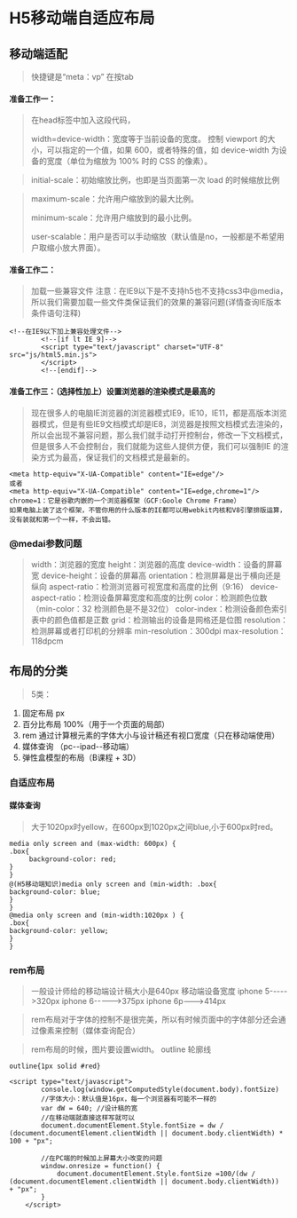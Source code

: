 # H5移动端自适应布局

## 移动端适配

>快捷键是“meta：vp” 在按tab

#### 准备工作一：

>在head标签中加入这段代码，<meta name="viewport" content="width=device-width, user-scalable=no, initial-scale=1.0, maximum-scale=1.0, minimum-scale=1.0">
>
>width=device-width：宽度等于当前设备的宽度。 控制 viewport 的大小，可以指定的一个值，如果 600，或者特殊的值，如 device-width 为设备的宽度（单位为缩放为 100% 时的 CSS 的像素）。

>initial-scale：初始缩放比例，也即是当页面第一次 load 的时候缩放比例

>maximum-scale：允许用户缩放到的最大比例。
>
>minimum-scale：允许用户缩放到的最小比例。
>
>user-scalable：用户是否可以手动缩放（默认值是no，一般都是不希望用户取缩小放大界面）。


#### 准备工作二：

>加载一些兼容文件
>注意：在IE9以下是不支持h5也不支持css3中@media，所以我们需要加载一些文件类保证我们的效果的兼容问题(详情查询IE版本条件语句注释)
```
<!--在IE9以下加上兼容处理文件-->
		<!--[if lt IE 9]-->
		<script type="text/javascript" charset="UTF-8" src="js/html5.min.js">			
		</script>
		<!--[endif]-->
```

#### 准备工作三：（选择性加上）设置浏览器的渲染模式是最高的
>现在很多人的电脑IE浏览器的浏览器模式IE9，IE10，IE11，都是高版本浏览器模式，但是有些IE9文档模式却是IE8，浏览器是按照文档模式去渲染的，所以会出现不兼容问题，那么我们就手动打开控制台，修改一下文档模式，但是很多人不会控制台，我们就能为这些人提供方便，我们可以强制IE 的渲染方式为最高，保证我们的文档模式是最新的。
```
<meta http-equiv="X-UA-Compatible" content="IE=edge"/>
或者
<meta http-equiv="X-UA-Compatible" content="IE=edge,chrome=1"/>
chrome=1：它是谷歌内嵌的一个浏览器框架（GCF:Goole Chrome Frame）
如果电脑上装了这个框架，不管你用的什么版本的IE都可以用webkit内核和V8引擎排版运算，没有装就和第一个一样，不会出错。
```
### @medai参数问题
>width：浏览器的宽度
height：浏览器的高度
device-width：设备的屏幕宽
device-height：设备的屏幕高
orientation：检测屏幕是出于横向还是纵向
aspect-ratio：检测浏览器可视宽度和高度的比例（9:16）
device-aspect-ratio：检测设备屏幕宽度和高度的比例
color：检测颜色位数（min-color：32 检测颜色是不是32位）
color-index：检测设备颜色索引表中的颜色值都是正数
grid：检测输出的设备是网格还是位图
resolution：检测屏幕或者打印机的分辨率
min-resolution：300dpi
max-resolution：118dpcm


## 布局的分类

>5类：
1. 固定布局  px
2. 百分比布局 100%（用于一个页面的局部）
3. rem  通过计算根元素的字体大小与设计稿还有视口宽度（只在移动端使用）
4.   媒体查询 （pc--ipad--移动端）
5.  弹性盒模型的布局（B课程 + 3D）
 
### 自适应布局

#### 媒体查询
>大于1020px时yellow，在600px到1020px之间blue,小于600px时red。
```
media only screen and (max-width: 600px) {
.box{
	 background-color: red;
}
}
@(H5移动端知识)media only screen and (min-width: .box{
background-color: blue;
}
}
@media only screen and (min-width:1020px ) {
.box{
background-color: yellow;
}
}
```

### rem布局
>一般设计师给的移动端设计稿大小是640px
移动端设备宽度
iphone  5----->320px
iphone  6----->375px
iphone  6p--->414px

>rem布局对于字体的控制不是很完美，所以有时候页面中的字体部分还会通过像素来控制（媒体查询配合）

>rem布局的时候，图片要设置width。
>outline 轮廓线
```
outline{1px solid #red}
```

```
<script type="text/javascript">
		console.log(window.getComputedStyle(document.body).fontSize)
		//字体大小：默认值是16px，每一个浏览器有可能不一样的
		var dW = 640; //设计稿的宽
		//在移动端就直接这样写就可以
		document.documentElement.Style.fontSize = dw / (document.documentElement.clientWidth || document.body.clientWidth) * 100 + "px";

		//在PC端的时候加上屏幕大小改变的问题
		window.onresize = function() {
			document.documentElement.Style.fontSize =100/(dw / (document.documentElement.clientWidth || document.body.clientWidth))  + "px";
		}
	</script>
```